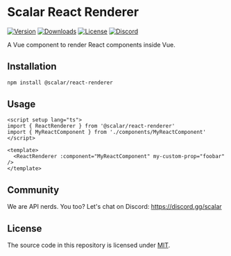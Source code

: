 # Scalar React Renderer

[![Version](https://img.shields.io/npm/v/%40scalar/react-renderer)](https://www.npmjs.com/package/@scalar/react-renderer)
[![Downloads](https://img.shields.io/npm/dm/%40scalar/react-renderer)](https://www.npmjs.com/package/@scalar/react-renderer)
[![License](https://img.shields.io/npm/l/%40scalar%2Freact-renderer)](https://www.npmjs.com/package/@scalar/react-renderer)
[![Discord](https://img.shields.io/discord/1135330207960678410?style=flat&color=5865F2)](https://discord.gg/scalar)

A Vue component to render React components inside Vue.

## Installation

```bash
npm install @scalar/react-renderer
```

## Usage

```vue
<script setup lang="ts">
import { ReactRenderer } from '@scalar/react-renderer'
import { MyReactComponent } from './components/MyReactComponent'
</script>

<template>
  <ReactRenderer :component="MyReactComponent" my-custom-prop="foobar" />
</template>

```

## Community

We are API nerds. You too? Let's chat on Discord: <https://discord.gg/scalar>

## License

The source code in this repository is licensed under [MIT](https://github.com/scalar/scalar/blob/main/LICENSE).
